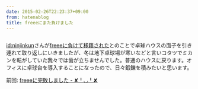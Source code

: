 ```yaml
---
date: 2015-02-26T22:23:37+09:00
from: hatenablog
title: freeeにまた負けました
---
```


<p><img src="https://pbs.twimg.com/media/B-xhasMUsAEXFfT.png:large" alt="" /></p>

<p><a href="http://blog.hatena.ne.jp/ninjinkun/">id:ninjinkun</a>さんが<a href="http://qiita.com/yimajo/items/7a7883e2f75f98fbbb48">freeeに負けて移籍された</a>とのことで卓球ハウスの面子を引き連れて取り返しにいきましたが、冬は地下卓球場が寒いなどと言いコタツでミカンを転がしていた我々では歯が立ちませんでした。普通のハウスに戻ります。オフィスに卓球台を導入することになったので、日々鍛錬を積みたいと思います。</p>

<p>前回: <a href="http://r7kamura.hatenablog.com/entry/2014/06/28/012112">freeeに完敗しました - ✘╹◡╹✘</a></p>

